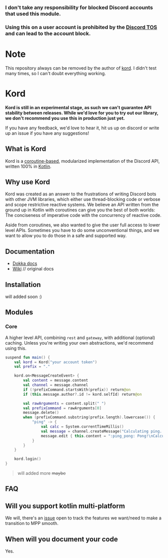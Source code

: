 ### <strong>I don't take any responsibility for blocked Discord accounts that used this module.</strong>
### <strong>Using this on a user account is prohibited by the [Discord TOS](https://discord.com/terms) and can lead to the account block.</strong>

# Note

This repository always can be removed by the author of [kord](https://github.com/kordlib).
I didn't test many times, so I can't doubt everything working.

# Kord


__Kord is still in an experimental stage, as such we can't guarantee API stability between releases. While we'd love for
you to try out our library, we don't recommend you use this in production just yet.__

If you have any feedback, we'd love to hear it, hit us up on discord or write up an issue if you have any suggestions!

## What is Kord

Kord is a [coroutine-based](https://kotlinlang.org/docs/reference/coroutines-overview.html), modularized implementation
of the Discord API, written 100% in [Kotlin](https://kotlinlang.org/).

## Why use Kord

Kord was created as an answer to the frustrations of writing Discord bots with other JVM libraries, which either use
thread-blocking code or verbose and scope restrictive reactive systems. We believe an API written from the ground up in
Kotlin with coroutines can give you the best of both worlds: The conciseness of imperative code with the concurrency of
reactive code.

Aside from coroutines, we also wanted to give the user full access to lower level APIs. Sometimes you have to do some
unconventional things, and we want to allow you to do those in a safe and supported way.

## Documentation

* [Dokka docs](https://kordlib.github.io/kord/)
* [Wiki](https://github.com/kordlib/kord/wiki) // original docs

## Installation

will added soon :)

## Modules

### Core

A higher level API, combining `rest` and `gateway`, with additional (optional) caching. Unless you're writing your own
abstractions, we'd recommend using this.

```kotlin
suspend fun main() {
    val kord = Kord("your account token")
    val prefix = "."

    kord.on<MessageCreateEvent> {
        val content = message.content
        val channel = message.channel
        if (!prefixCommand.startsWith(prefix)) return@on
        if (this.message.author?.id != kord.selfId) return@on

        val rawArguments = content.split(" ")
        val prefixCommand = rawArguments[0]
        message.delete()
        when (prefixCommand.substring(prefix.length).lowercase()) {
            "ping" -> {
                val calc = System.currentTimeMillis()
                val message = channel.createMessage("Calculating ping...")
                message.edit { this.content = ":ping_pong: Pong!\nCalculated ping : ${System.currentTimeMillis() - calc}ms, Gateway Ping : ${kord.gateway.averagePing}" }
            }
        }
    }

    kord.login()
}
```

> will added more ~~maybe~~

## FAQ

## Will you support kotlin multi-platform

We will, there's an [issue](https://github.com/kordlib/kord/issues/69) open to track the features we want/need to make a
transition to MPP smooth.

## When will you document your code

Yes.
